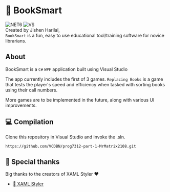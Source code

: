 # 📖 BookSmart
![NET6](https://img.shields.io/badge/.NET-6.0-yellow)  ![VS](https://img.shields.io/badge/Visual_Studio_Community_2022-v17.7.4-purple)  
Created by Jishen Harilal,  
`BookSmart` is a fun, easy to use educational tool/training software for novice librarians.  

## About
BookSmart is a `C#` `WPF` application built using Visual Studio 

The app currently includes the first of 3 games. `Replacing Books` is a game that tests the player's speed and efficiency when tasked with sorting books using their call numbers.  

More games are to be implemented in the future, along with various UI improvements.

## 💻 Compilation
Clone this repository in Visual Studio and invoke the .sln.  
```
https://github.com/VCDBN/prog7312-part-1-MrMatrix2108.git
```

## 🌟 Special thanks

Big thanks to the creators of XAML Styler ❤️

-   [🔗 XAML Styler](https://github.com/Xavalon/XamlStyler)
